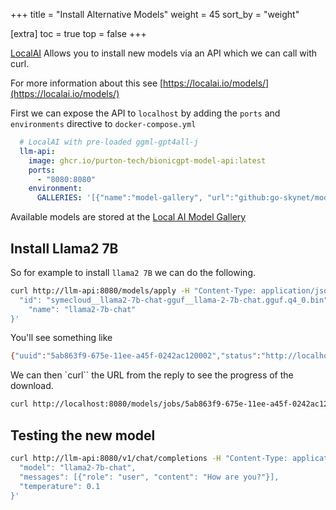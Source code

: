 +++
title = "Install Alternative Models"
weight = 45
sort_by = "weight"

[extra]
toc = true
top = false
+++

[LocalAI](https://localai.com) Allows you to install new models via an API which we can call with curl.

For more information about this see [https://localai.io/models/](https://localai.io/models/)

First we can expose the API to `localhost` by adding the `ports` and `environments` directive to `docker-compose.yml`

```yml
  # LocalAI with pre-loaded ggml-gpt4all-j
  llm-api:
    image: ghcr.io/purton-tech/bionicgpt-model-api:latest
    ports:
      - "8080:8080"
    environment:
      GALLERIES: '[{"name":"model-gallery", "url":"github:go-skynet/model-gallery/index.yaml"}, {"url": "github:go-skynet/model-gallery/huggingface.yaml","name":"huggingface"}]'

```

Available models are stored at the [Local AI Model Gallery](https://github.com/go-skynet/model-gallery)

## Install Llama2 7B

So for example to install `llama2 7B` we can do the following.

```sh
curl http://llm-api:8080/models/apply -H "Content-Type: application/json" -d '{
  "id": "symecloud__llama2-7b-chat-gguf__llama-2-7b-chat.gguf.q4_0.bin",
	"name": "llama2-7b-chat"
}'  
```

You'll see something like 

```sh
{"uuid":"5ab863f9-675e-11ee-a45f-0242ac120002","status":"http://localhost:8080/models/jobs/5ab863f9-675e-11ee-a45f-0242ac120002"}
```

We can then `curl`` the URL from the reply to see the progress of the download.

```sh
curl http://localhost:8080/models/jobs/5ab863f9-675e-11ee-a45f-0242ac120002
```

## Testing the new model

```sh
curl http://llm-api:8080/v1/chat/completions -H "Content-Type: application/json" -d '{
  "model": "llama2-7b-chat", 
  "messages": [{"role": "user", "content": "How are you?"}],
  "temperature": 0.1 
}'
```